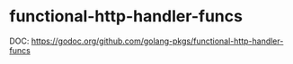# functional-http-handler-funcs

DOC: https://godoc.org/github.com/golang-pkgs/functional-http-handler-funcs

